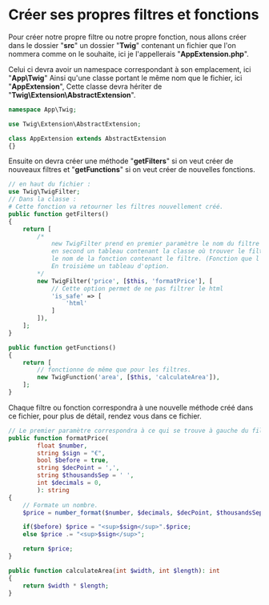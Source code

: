# Créer ses propres filtres et fonctions #

Pour créer notre propre filtre ou notre propre fonction, nous allons créer dans le dossier "**src**" un dossier "**Twig**" contenant un fichier que l'on nommera comme on le souhaite, ici je l'appellerais "**AppExtension.php**".

Celui ci devra avoir un namespace correspondant à son emplacement, ici "**App\Twig**" Ainsi qu'une classe portant le même nom que le fichier, ici "**AppExtension**", Cette classe devra hériter de "**Twig\Extension\AbstractExtension**".

```php
namespace App\Twig;

use Twig\Extension\AbstractExtension;

class AppExtension extends AbstractExtension
{}
```

Ensuite on devra créer une méthode "**getFilters**" si on veut créer de nouveaux filtres et "**getFunctions**" si on veut créer de nouvelles fonctions.

```php
// en haut du fichier :
use Twig\TwigFilter;
// Dans la classe :
# Cette fonction va retourner les filtres nouvellement créé.
public function getFilters()
{
    return [
        /* 
            new TwigFilter prend en premier paramètre le nom du filtre
            en second un tableau contenant la classe où trouver le filtre, et
            le nom de la fonction contenant le filtre. (Fonction que l'on déclare plus bas)
            En troisième un tableau d'option.
        */
        new TwigFilter('price', [$this, 'formatPrice'], [
            // Cette option permet de ne pas filtrer le html
            'is_safe' => [
                'html'
            ]
        ]),
    ];
}

public function getFunctions()
{
    return [
        // fonctionne de même que pour les filtres.
        new TwigFunction('area', [$this, 'calculateArea']),
    ];
}
```

Chaque filtre ou fonction correspondra à une nouvelle méthode créé dans ce fichier, pour plus de détail, rendez vous dans ce fichier.

```php
// Le premier paramètre correspondra à ce qui se trouve à gauche du filtre.
public function formatPrice(
        float $number,  
        string $sign = "€", 
        bool $before = true, 
        string $decPoint = ',', 
        string $thousandsSep = ' ',
        int $decimals = 0,
        ): string
{
    // Formate un nombre.
    $price = number_format($number, $decimals, $decPoint, $thousandsSep);

    if($before) $price = "<sup>$sign</sup>".$price;
    else $price .= "<sup>$sign</sup>";

    return $price;
}

public function calculateArea(int $width, int $length): int
{
    return $width * $length;
}
```
